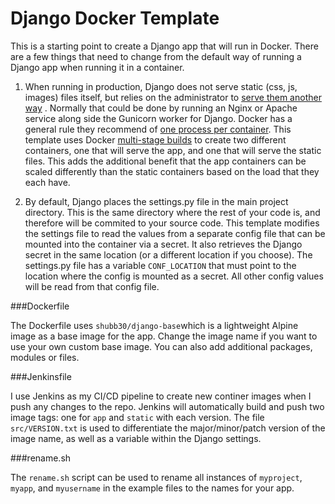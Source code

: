 # Django Docker Template

This is a starting point to create a Django app that will run in Docker.
There are a few things that need to change from the default way of running a Django app when running it in a container.

1. When running in production, Django does not serve static (css, js, images) files itself, but relies on the administrator to [serve them another way](https://docs.djangoproject.com/en/1.11/howto/static-files/deployment/) .  Normally that could be done by running an Nginx or Apache service along side the Gunicorn worker for Django.  Docker has a general rule they recommend of [one process per container](https://docs.docker.com/develop/develop-images/dockerfile_best-practices/#decouple-applications).  This template uses Docker [multi-stage builds](https://docs.docker.com/develop/develop-images/multistage-build/)  to create two different containers, one that will serve the app, and one that will serve the static files.  This adds the additional benefit that the app containers can be scaled differently than the static containers based on the load that they each have.

2. By default, Django places the settings.py file in the main project directory.  This is the same directory where the rest of your code is, and therefore will be commited to your source code.  This template modifies the settings file to read the values from a separate config file that can be mounted into the container via a secret.  It also retrieves the Django secret in the same location (or a different location if you choose).  The settings.py file has a variable ```CONF_LOCATION``` that must point to the location where the config is mounted as a secret.  All other config values will be read from that config file.

###Dockerfile

The Dockerfile uses ```shubb30/django-base```which is a lightweight Alpine image as a base image for the app.  Change the image name if you want to use your own custom base image.  You can also add additional packages, modules or files.

###Jenkinsfile

I use Jenkins as my CI/CD pipeline to create new continer images when I push any changes to the repo.  Jenkins will automatically build and push two image tags: one for ```app``` and ```static``` with each version.  The file ```src/VERSION.txt``` is used to differentiate the major/minor/patch version of the image name, as well as a variable within the Django settings.

###rename.sh

The ```rename.sh``` script can be used to rename all instances of ```myproject```, ```myapp```, and ```myusername``` in the example files to the names for your app.